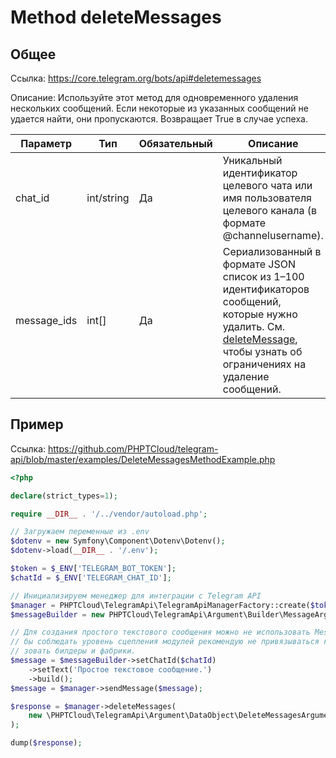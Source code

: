 # Method deleteMessages

## Общее

Ссылка: https://core.telegram.org/bots/api#deletemessages

Описание:
Используйте этот метод для одновременного удаления нескольких сообщений. Если некоторые из указанных сообщений не удается найти, они пропускаются. Возвращает True в случае успеха.

| Параметр    | Тип        | Обязательный | Описание                                                                                                                                                                                                                    |
|-------------|------------|--------------|-----------------------------------------------------------------------------------------------------------------------------------------------------------------------------------------------------------------------------|
| chat_id     | int/string | Да           | Уникальный идентификатор целевого чата или имя пользователя целевого канала (в формате @channelusername).                                                                                                                   |
| message_ids | int[]      | Да           | Сериализованный в формате JSON список из 1–100 идентификаторов сообщений, которые нужно удалить. См. [deleteMessage](https://core.telegram.org/bots/api#deletemessage), чтобы узнать об ограничениях на удаление сообщений. |       


## Пример

Ссылка: https://github.com/PHPTCloud/telegram-api/blob/master/examples/DeleteMessagesMethodExample.php

```php
<?php

declare(strict_types=1);

require __DIR__ . '/../vendor/autoload.php';

// Загружаем переменные из .env
$dotenv = new Symfony\Component\Dotenv\Dotenv();
$dotenv->load(__DIR__ . '/.env');

$token = $_ENV['TELEGRAM_BOT_TOKEN'];
$chatId = $_ENV['TELEGRAM_CHAT_ID'];

// Инициализируем менеджер для интеграции с Telegram API
$manager = PHPTCloud\TelegramApi\TelegramApiManagerFactory::create($token);
$messageBuilder = new PHPTCloud\TelegramApi\Argument\Builder\MessageArgumentBuilder();

// Для создания простого текстового сообщения можно не использовать MessageArgumentBuilder. Однако, что
// бы соблюдать уровень сцепления модулей рекомендую не привязываться к конкретным реализациям и исполь
// зовать билдеры и фабрики.
$message = $messageBuilder->setChatId($chatId)
    ->setText('Простое текстовое сообщение.')
    ->build();
$message = $manager->sendMessage($message);

$response = $manager->deleteMessages(
    new \PHPTCloud\TelegramApi\Argument\DataObject\DeleteMessagesArgument($chatId, [$message->getMessageId()]),
);

dump($response);
```
